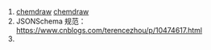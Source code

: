 1. [chemdraw](https://www.eckher.com/c/21fz0t_d0b)
   [chemdraw](https://chemdrawdirect.perkinelmer.cloud/js/docs/Developers%20Guide_Service/Developers%20Guide.htm#Developers%20Guide/Overview.html%3FTocPath%3D_____1)
2. JSONSchema 规范：https://www.cnblogs.com/terencezhou/p/10474617.html
3. 